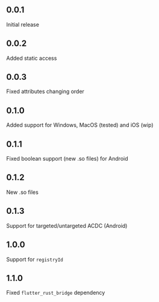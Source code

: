 ## 0.0.1
Initial release

## 0.0.2
Added static access

## 0.0.3
Fixed attributes changing order

## 0.1.0
Added support for Windows, MacOS (tested) and iOS (wip)

## 0.1.1
Fixed boolean support (new .so files) for Android

## 0.1.2
New .so files

## 0.1.3
Support for targeted/untargeted ACDC (Android)

## 1.0.0
Support for `registryId`

## 1.1.0
Fixed `flutter_rust_bridge` dependency

